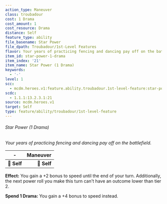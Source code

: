 ```yaml
---
action_type: Maneuver
class: troubadour
cost: 1 Drama
cost_amount: 1
cost_resource: Drama
distance: Self
feature_type: ability
file_basename: Star Power
file_dpath: Troubadour/1st-Level Features
flavor: Your years of practicing fencing and dancing pay off on the battlefield.
item_id: star-power-1-drama
item_index: '21'
item_name: Star Power (1 Drama)
keywords:
  - '-'
level: 1
scc:
  - mcdm.heroes.v1:feature.ability.troubadour.1st-level-feature:star-power-1-drama
scdc:
  - 1.1.1:13.2.3.1:21
source: mcdm.heroes.v1
target: Self
type: feature/ability/troubadour/1st-level-feature
---
```


###### Star Power (1 Drama)

*Your years of practicing fencing and dancing pay off on the battlefield.*

| **-**       | **Maneuver** |
| ----------- | -----------: |
| **📏 Self** |  **🎯 Self** |

**Effect:** You gain a +2 bonus to speed until the end of your turn. Additionally, the next power roll you make this turn can't have an outcome lower than tier 2.

**Spend 1 Drama:** You gain a +4 bonus to speed instead.
